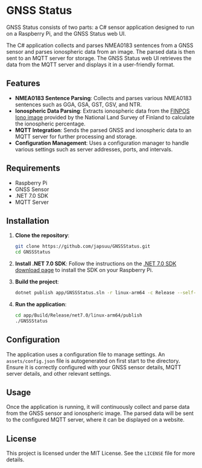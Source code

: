 
# GNSS Status

GNSS Status consists of two parts: a C# sensor application designed to run on a Raspberry Pi, and the GNSS Status web UI.

The C# application collects and parses NMEA0183 sentences from a GNSS sensor and parses ionospheric data from an image. The parsed data is then sent to an MQTT server for storage. The GNSS Status web UI retrieves the data from the MQTT server and displays it in a user-friendly format.

## Features

- **NMEA0183 Sentence Parsing**: Collects and parses various NMEA0183 sentences such as GGA, GSA, GST, GSV, and NTR.
- **Ionospheric Data Parsing**: Extracts ionospheric data from the [FINPOS Iono image](https://finpos.nls.fi/iono/) provided by the National Land Survey of Finland to calculate the ionospheric percentage.
- **MQTT Integration**: Sends the parsed GNSS and ionospheric data to an MQTT server for further processing and storage.
- **Configuration Management**: Uses a configuration manager to handle various settings such as server addresses, ports, and intervals.

## Requirements

- Raspberry Pi
- GNSS Sensor
- .NET 7.0 SDK
- MQTT Server

## Installation

1. **Clone the repository**:
    ```sh
    git clone https://github.com/japsuu/GNSSStatus.git
    cd GNSSStatus
    ```

2. **Install .NET 7.0 SDK**:
   Follow the instructions on the [.NET 7.0 SDK download page](https://dotnet.microsoft.com/download/dotnet/7.0) to install the SDK on your Raspberry Pi.

3. **Build the project**:
    ```sh
    dotnet publish app/GNSSStatus.sln -r linux-arm64 -c Release --self-contained false /p:PublishSingleFile=true
    ```

4. **Run the application**:
    ```sh
    cd app/Build/Release/net7.0/linux-arm64/publish
    ./GNSSStatus
    ```

## Configuration

The application uses a configuration file to manage settings. An `assets/config.json` file is autogenerated on first start to the directory. Ensure it is correctly configured with your GNSS sensor details, MQTT server details, and other relevant settings.

## Usage

Once the application is running, it will continuously collect and parse data from the GNSS sensor and ionospheric image. The parsed data will be sent to the configured MQTT server, where it can be displayed on a website.

## License

This project is licensed under the MIT License. See the `LICENSE` file for more details.